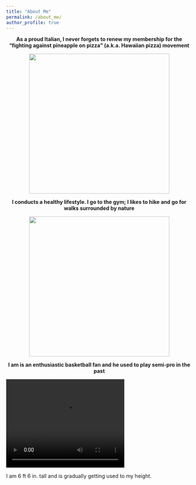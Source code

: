 ```yaml
---
title: "About Me"
permalink: /about_me/
author_profile: true
---
```



<p align="center">
    <b>As a proud Italian, I never forgets to renew my membership for the “fighting against pineapple on pizza” (a.k.a. Hawaiian pizza) movement</b>
</p>
<p align="center">
    <img src="https://github.com/Davi1990/Davi1990.github.io/tree/master/images/pizzas.jpeg" width="380"/>
</p>


<p align="center">
    <b>I conducts a healthy lifestyle. I go to the gym; I likes to hike and go for walks surrounded by nature</b>
</p>
<p align="center">
    <img src="https://github.com/Davi1990/Davi1990.github.io/tree/master/images/mountain.jpeg" width="380"/>
</p>

<p align="center">
    <b>I am is an enthusiastic basketball fan and he used to play semi-pro in the past</b>
</p>
<video width="320" height="240" controls>
  <source src="https://github.com/Davi1990/Davi1990.github.io/tree/master/images/dunk.mp4" type="video/mp4">
</video>

I am  6 ft 6 in. tall and is gradually getting used to my height.

